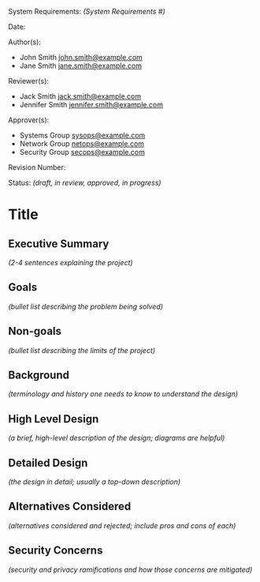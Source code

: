 System Requirements: *(System Requirements #)*

Date:

Author(s):
 * John Smith <john.smith@example.com>
 * Jane Smith <jane.smith@example.com>

Reviewer(s):
 * Jack Smith <jack.smith@example.com>
 * Jennifer Smith <jennifer.smith@example.com>

Approver(s):
 * Systems Group <sysops@example.com>
 * Network Group <netops@example.com>
 * Security Group <secops@example.com>

Revision Number:

Status: *(draft, in review, approved, in progress)*

# Title

## Executive Summary
*(2-4 sentences explaining the project)*

## Goals
*(bullet list describing the problem being solved)*

## Non-goals
*(bullet list describing the limits of the project)*

## Background
*(terminology and history one needs to know to understand the design)*

## High Level Design
*(a brief, high-level description of the design; diagrams are helpful)*

## Detailed Design
*(the design in detail; usually a top-down description)*

## Alternatives Considered
*(alternatives considered and rejected; include pros and cons of each)*

## Security Concerns
*(security and privacy ramifications and how those concerns are mitigated)*
